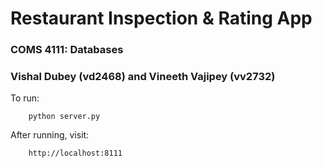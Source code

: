 # Restaurant Inspection & Rating App
### COMS 4111: Databases

### Vishal Dubey (vd2468) and Vineeth Vajipey (vv2732)

To run:

        python server.py

After running, visit:

        http://localhost:8111
      
